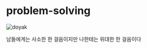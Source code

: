 # problem-solving

![doyak](http://image.zdnet.co.kr/2016/07/21/jh7253_upf4TEQwykMeE.jpg)

남들에게는 사소한 한 걸음이지만 나한테는 위대한 한 걸음이다
